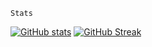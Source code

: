     Stats
[![GitHub stats](https://github-readme-stats.vercel.app/api?username=Olmol1&show_icons=true&theme=outrun)](https://github.com/anuraghazra/github-readme-stats) [![GitHub Streak](https://github-readme-streak-stats.herokuapp.com?user=Olmol1&theme=gotham)](https://git.io/streak-stats)
